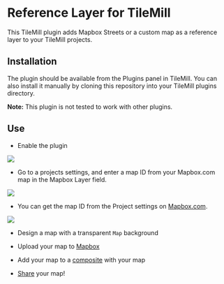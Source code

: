 # Reference Layer for TileMill

This TileMill plugin adds Mapbox Streets or a custom map as a reference layer to your TileMill projects.

## Installation

The plugin should be available from the Plugins panel in TileMill. You can also install it manually by cloning this repository into your TileMill plugins directory.

__Note:__ This plugin is not tested to work with other plugins.

## Use

- Enable the plugin

![](https://f.cloud.github.com/assets/20300/1507626/eaeb09a2-4995-11e3-9bfb-038aa0547da3.png)

- Go to a projects settings, and enter a map ID from your Mapbox.com map in the Mapbox Layer field.

![](https://f.cloud.github.com/assets/20300/1507627/ecdc5ed2-4995-11e3-824f-2a4fda01e9b8.png)

- You can get the map ID from the Project settings on [Mapbox.com](https://www.mapbox.com/editor).
  
![](https://i.cloudup.com/FkgThf6MV4-3000x3000.png)

- Design a map with a transparent `Map` background

- Upload your map to [Mapbox](http://mapbox.com)

- Add your map to a [composite](http://mapbox.com/hosting/compositing/) with your map

- [Share](http://mapbox.com/hosting/embeds-vs-api/) your map!
